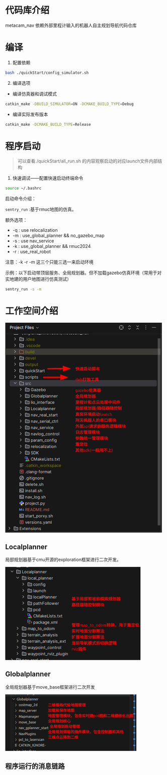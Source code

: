 # 代码库介绍

metacam_nav 依赖外部里程计输入的机器人自主规划导航代码仓库

# 编译

1. 配置依赖

```bash
bash ./quickStart/config_simulator.sh
```

2. 编译选项

- 编译仿真器和调试模式

```bash
catkin_make -DBUILD_SIMULATOR=ON -DCMAKE_BUILD_TYPE=Debug
```

- 编译实际发布版本

```bash
catkin_make -DCMAKE_BUILD_TYPE=Release
```

# 程序启动

> 可以查看./quickStart/all_run.sh 的内容观察启动的对应launch文件内部结构

1. 快速调试——配置快速启动终端命令

```bash
source ~/.bashrc
```

启动命令介绍：

` sentry_run `  :基于rmuc地图的仿真。

额外选项：

- -q   : use relocalization
- -m  : use_global_planner && no_gazebo_map
- -s    : use nav_service
- -k    : use_global_planner && rmuc2024
- -r    : use_real_robot

注意：-k -r -m 这三个只能三选一来启动环境

示例：以下启动带顶层服务、全局规划器。但不加载gazebo仿真环境（常用于对实地建的用户地图进行仿真测试）

```bash
sentry_run -s -m
```

# 工作空间介绍

![image-20250104165616849](doc/image-20250104165616849.png)

## Localplanner

局部规划器基于cmu开源的exploration框架进行二次开发。

![image-20250104170250890](doc/image-20250104170250890.png)

## Globalplanner

全局规划器基于move_base框架进行二次开发

![image-20250104170619102](doc/image-20250104170619102.png)

## 程序运行的消息链路







































